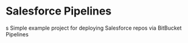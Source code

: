 # Salesforce Pipelines
s
Simple example project for deploying Salesforce repos via BitBucket Pipelines

